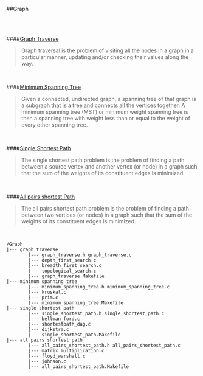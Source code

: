 ##Graph

<br><br>

####[Graph Traverse](http://en.wikipedia.org/wiki/Graph_traversal)

>  Graph traversal is the problem of visiting all the nodes in a graph in a particular manner, updating and/or checking their values along the way.

<br>

####[Minimum Spanning Tree](http://en.wikipedia.org/wiki/Minimum_spanning_tree)

> Given a connected, undirected graph, a spanning tree of that graph is a subgraph that is a tree and connects all the vertices together.
> A minimum spanning tree (MST) or minimum weight spanning tree is then a spanning tree with weight less than or equal to the weight of every other spanning tree. 

<br>

####[Single Shortest Path](http://en.wikipedia.org/wiki/Shortest_path_problem#Single-source_shortest_paths)

> The single shortest path problem is the problem of finding a path between a source vertex and another vertex (or node) in a graph such that the sum of the weights of its constituent edges is minimized.

<br>

####[All pairs shortest Path](http://en.wikipedia.org/wiki/Shortest_path_problem#All-pairs_shortest_paths)

>  The all pairs shortest path problem is the problem of finding a path between two vertices (or nodes) in a graph such that the sum of the weights of its constituent edges is minimized.

<br>

    /Graph
    |--- graph traverse
    		|--- graph_traverse.h graph_traverse.c
    		|--- depth_first_search.c
    		|--- breadth_first_search.c
    		|--- topological_search.c
    		|--- graph_traverse.Makefile
    |--- minimum spanning tree
    		|--- minimum_spanning_tree.h minimum_spanning_tree.c
    		|--- kruskal.c
    		|--- prim.c
    		|--- minimum_spanning_tree.Makefile
    |--- single shortest path
    		|--- single_shortest_path.h single_shortest_path.c
    		|--- bellman_ford.c
    		|--- shortestpath_dag.c
    		|--- dijkstra.c
    		|--- single_shortest_path.Makefile
    |--- all pairs shortest path
			|--- all_pairs_shortest_path.h all_pairs_shortest_path.c
			|--- matrix_multiplication.c
			|--- floyd_warshall.c
			|--- johnson.c
			|--- all_pairs_shortest_path.Makefile
